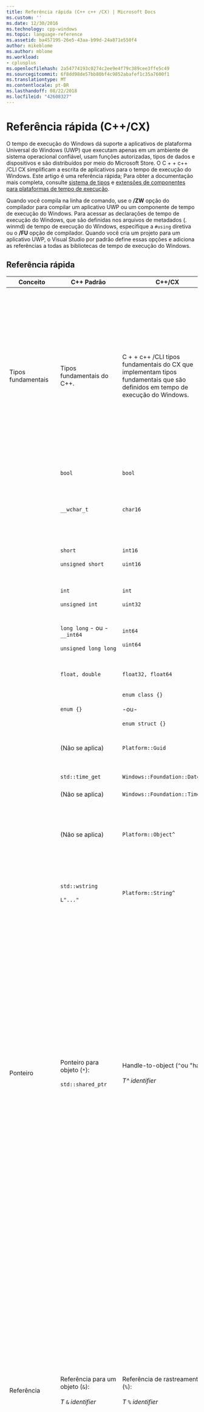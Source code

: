 ```yaml
---
title: Referência rápida (C++ c++ /CX) | Microsoft Docs
ms.custom: ''
ms.date: 12/30/2016
ms.technology: cpp-windows
ms.topic: language-reference
ms.assetid: ba457195-26e5-43aa-b99d-24a871e550f4
author: mikeblome
ms.author: mblome
ms.workload:
- cplusplus
ms.openlocfilehash: 2a54774193c0274c2ee9e4f79c389cee3ffe5c49
ms.sourcegitcommit: 6f8dd98de57bb80bf4c9852abafef1c35a7600f1
ms.translationtype: MT
ms.contentlocale: pt-BR
ms.lasthandoff: 08/22/2018
ms.locfileid: "42608327"
---
```

# <a name="quick-reference-ccx"></a>Referência rápida (C++/CX)
O tempo de execução do Windows dá suporte a aplicativos de plataforma Universal do Windows (UWP) que executam apenas em um ambiente de sistema operacional confiável, usam funções autorizadas, tipos de dados e dispositivos e são distribuídos por meio do Microsoft Store. O C + + c++ /CLI CX simplificam a escrita de aplicativos para o tempo de execução do Windows. Este artigo é uma referência rápida; Para obter a documentação mais completa, consulte [sistema de tipos](../cppcx/type-system-c-cx.md) e [extensões de componentes para plataformas de tempo de execução](http://go.microsoft.com/fwlink/p/?linkid=228720).  
  
 Quando você compila na linha de comando, use o **/ZW** opção do compilador para compilar um aplicativo UWP ou um componente de tempo de execução do Windows. Para acessar as declarações de tempo de execução do Windows, que são definidas nos arquivos de metadados (. winmd) de tempo de execução do Windows, especifique a `#using` diretiva ou o **/FU** opção de compilador. Quando você cria um projeto para um aplicativo UWP, o Visual Studio por padrão define essas opções e adiciona as referências a todas as bibliotecas de tempo de execução do Windows.  
  
## <a name="quick-reference"></a>Referência rápida  
  
|Conceito|C++ Padrão|C++/CX|Comentários|  
|-------------|--------------------|------------------------------------------------------------------|-------------|  
|Tipos fundamentais|Tipos fundamentais do C++.|C + + c++ /CLI tipos fundamentais do CX que implementam tipos fundamentais que são definidos em tempo de execução do Windows.|O `default` namespace contém C + + c++ /CLI tipos fundamentais internos CX. O compilador mapeia implicitamente C + + c++ /CLI tipos fundamentais do CX para tipos C++ padrão.<br /><br /> O `Platform` família de namespaces contém tipos que implementam os tipos fundamentais do tempo de execução do Windows.|  
||`bool`|`bool`|Um valor Booliano de 8 bits.|  
||`__wchar_t`|`char16`|Um valor não numérico de 16 bits que representa um ponto de código Unicode (UTF-16).|  
||`short`<br /><br /> `unsigned short`|`int16`<br /><br /> `uint16`|Um inteiro de 16 bits com sinal.<br /><br /> Um inteiro de 16 bits sem sinal.|  
||`int`<br /><br /> `unsigned int`|`int`<br /><br /> `uint32`|Um inteiro com sinal de 32 bits.<br /><br /> Um inteiro sem sinal de 32 bits.|  
||`long long` - ou - `__int64`<br /><br /> `unsigned long long`|`int64`<br /><br /> `uint64`|Um inteiro com sinal de 64 bits.<br /><br /> Um inteiro sem sinal de 64 bits.|  
||`float, double`|`float32, float64`|Um número de ponto flutuante IEEE 754 de 32 ou 64 bits.|  
||`enum {}`|`enum class {}`<br /><br /> -ou-<br /><br /> `enum struct {}`|Uma enumeração de 32 bits.|  
||(Não se aplica)|`Platform::Guid`|Um valor não numérico de 128 bits (uma GUID) no namespace `Platform` .|  
||`std::time_get`|`Windows::Foundation::DateTime`|Uma estrutura date-time.|  
||(Não se aplica)|`Windows::Foundation::TimeSpan`|Uma estrutura timespan.|  
||(Não se aplica)|`Platform::Object^`|O objeto base contado por referência na exibição C++ do sistema de tipo de tempo de execução do Windows.|  
||`std::wstring`<br /><br /> `L"..."`|`Platform::String^`|`Platform::String^` é uma sequência de caracteres Unicode imutável, contada por referência, que representa texto.|  
|Ponteiro|Ponteiro para objeto (`*`):<br /><br /> `std::shared_ptr`|Handle-to-object (`^`ou "hat"):<br /><br /> *T^ identifier*|Todas as classes de tempo de execução do Windows são declaradas usando o modificador handle-to-object. Os membros do objeto são acessados usando o operador de acesso ao membro da classe (`->`) de seta.<br /><br /> O modificador hat significa "ponteiro para um objeto de tempo de execução do Windows é automaticamente referência counted". Mais precisamente, handle-to-object declara que o compilador deve inserir código para gerenciar automaticamente a contagem de referência de objeto e excluirá o objeto se a contagem de referência chegar a zero.|  
|Referência|Referência para um objeto (`&`):<br /><br /> *T* `&` *identifier*|Referência de rastreamento (`%`):<br /><br /> *T* `%` *identifier*|Modificador de referência único tempo de execução do Windows tipos podem ser declarados usando o controle. Os membros do objeto são acessados usando o operador de acesso ao membro da classe (`.`) de ponto.<br /><br /> A referência de rastreamento significa "uma referência a um objeto de tempo de execução do Windows que é automaticamente a contagem de referência". Mais precisamente, uma referência de rastreamento declara que o compilador deve inserir código para gerenciar automaticamente a contagem de referência de objeto e excluirá o objeto se a contagem de referência chegar a zero.|  
|Declaração de tipo dinâmico|`new`|`ref new`|Aloca um objeto de tempo de execução do Windows e, em seguida, retorna um identificador para esse objeto.|  
|gerenciamento de vida útil de objeto|`delete` *identifier*<br /><br /> `delete[]`  *identifier*|(Invoca o destruidor.)|A vida útil é determinada pela contagem de referência. Uma chamada para exclusão invoca o destruidor, mas ele próprio não libera memória.|  
|declaração de matriz|*T  identifier* `[]`<br /><br /> `std::array` *identifier*|`Array<` *T* `^>^` *identifier* `(` *size* `)`<br /><br /> -ou-<br /><br /> `WriteOnlyArray<` *T* `^>`  *identifier* `(` *size* `)`|Declara uma matriz unidimensional modificável ou somente gravação do tipo T^. A própria matriz também é um objeto contado por referência que deve ser declarada usando o modificador handle-to-object.<br /><br /> (As declarações de matriz usam uma classe de cabeçalho de modelo que está no namespace `Platform` )|  
|declaração de classe|`class`  *identifier* `{}`<br /><br /> `struct` *identifier* `{}`|`ref class` *identifier* `{}`<br /><br /> `ref struct` *identifier* `{}`|Declara uma classe de tempo de execução que tem acessibilidade privada padrão.<br /><br /> Declara uma classe de tempo de execução que tem acessibilidade pública padrão.|  
|declaração de estrutura|`struct` *identifier* `{}`<br /><br /> (isto é, uma estrutura POD (Plain Old Data))|`value class` *identifier* `{}`<br /><br /> `value struct` *identifier* `{}`|Declara uma estrutura POD que tem acessibilidade privada padrão.<br /><br /> Uma classe de valor pode ser representada nos metadados do Windows, mas uma classe padrão do C++ padrão não pode.<br /><br /> Declara uma estrutura POD que tem acessibilidade pública padrão.<br /><br /> Uma estrutura de valor pode ser representada nos metadados do Windows, mas uma estrutura padrão C++ não pode.|  
|declaração de interface|classe abstrata que contém apenas funções virtuais puras.|`interface class` *identifier* `{}`<br /><br /> `interface struct` *identifier* `{}`|Declara uma interface que tem acessibilidade privada padrão.<br /><br /> Declara uma interface que tem acessibilidade pública padrão.|  
|delegado|`std::function`|`public delegate` *return-type* *delegate-type-identifier* `(` *[parâmetros]* `);`|Declara um objeto que pode ser chamado como uma chamada de função.|  
|evento|(Não se aplica)|`event` *delegate-type-identifier* *event-identifier* `;`<br /><br /> *delegate-type-identifier* *delegate-identifier* = `ref new`*delegate-type-identifier*`( this`*[, parameters]*`);`<br /><br /> *event-identifier* `+=` *delegate-identifier* `;`<br /><br /> -ou-<br /><br /> `EventRegistrationToken` *token-identifier* = *obj*`.`*event-identifier*`+=`*delegate-identifier*`;`<br /><br /> -ou-<br /><br /> `auto` *token-identifier* = *obj*. *identificador de evento*`::add(`*identificador de delegado*`);`<br /><br /> *obj* `.` *event-identifier* `-=` *token-identifier* `;`<br /><br /> -ou-<br /><br /> *obj* `.` *event-identifier* `::remove(` *token-identifier* `);`|Declara um objeto de evento, que armazena uma coleção de manipuladores de eventos (delegados) que são chamados quando ocorre um evento.<br /><br /> Cria um manipulador de eventos.<br /><br /> Adiciona um manipulador de eventos.<br /><br /> A adição de um manipulador de eventos retorna um token de evento (*token-identifier*). Se você pretende remover explicitamente o manipulador de eventos, deverá salvar o token de evento para uso posterior.<br /><br /> Remove um manipulador de eventos.<br /><br /> Para remover um manipulador de eventos, você deve especificar o token de evento salvo quando o manipulador de eventos foi adicionado.|  
|propriedade|(Não se aplica)|`property` *T* *identifier*;<br /><br /> `property` *T* *identifier* `[` *índice* `];`<br /><br /> `property` *T* `default[` *índice* `];`|Declara que uma função de membro de classe ou objeto é acessada usando a mesma sintaxe usada para acessar um membro de dados ou elemento de matriz indexada.<br /><br /> Declara uma propriedade em uma função de membro de classe ou objeto.<br /><br /> Declara uma propriedade indexada em uma função de membro de objeto.<br /><br /> Declara uma propriedade indexada em uma função de membro de classe.|  
|Tipos parametrizados|modelos|`generic <typename` *T* `> interface class` *identifier* `{}`<br /><br /> `generic <typename` *T* `> delegate` *[tipo de retorno]* *delegate-identifier* `() {}`|Declara uma classe com de interface parametrizada.<br /><br /> Declara um delegado parametrizado.|  
|Tipos de valor anuláveis|`boost::optional<T>`|[Platform:: ibox \<T >](../cppcx/platform-ibox-interface.md)|Permite que variáveis de tipos escalares e de estruturas de valor tenham um valor de `nullptr`.|  
  
## <a name="see-also"></a>Consulte também  
 [Referência de linguagem do Visual C++](../cppcx/visual-c-language-reference-c-cx.md)